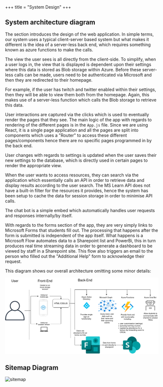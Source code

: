 +++
title = "System Design"
+++
## System architecture diagram

The section introduces the design of the web application. In simple terms, our system uses a typical client-server based system but what makes it different is the idea of a server-less back end, which requires something known as azure functions to make the calls.

The view the user sees is all directly from the client-side. To simplify, when a user logs in, the view that is displayed is dependent upon their settings where this data is stored as Blob storage within Azure. Before these server-less calls can be made, users need to be authenticated via Microsoft and then they are redirected to their homepage.

For example, if the user has twitch and twitter enabled within their settings, then they will be able to view them both from the homepage. Again, this makes use
of a server-less function which calls the Blob storage to retrieve this data.

User interactions are captured via the clicks which is used to eventually render the pages that they see. The main logic of the app with regards to rendering of the different pages is in the `App.js` file.
Since we are using React, it is a single page application and all the pages are split into components which uses a "Router" to access these different pages/components hence there are no specific pages programmed in by the back end.

User changes with regards to settings is updated when the user saves their new settings to the database, which is directly used in certain pages to render the appropriate view.

When the user wants to access resources, they can search via the application which essentially calls an API in order to retrieve data and display results according to the user search. The MS Learn API does not have a built-in filter for the resources it provides, hence the system has been setup to cache the data for session storage in order to minimise API calls.

The chat bot is a simple embed which automatically handles user requests and responses internally/by itself.

With regards to the forms section of the app, they are very simply links to Microsoft Forms that students fill out. The processing that happens after the form is submitted is independent of the app itself. What happens is a Microsoft Flow automates data to a Sharepoint list and PowerBi, this in turn produces real time streaming data in order to generate a dashboard to be viewed by staff in a Sharepoint site. This flow also triggers an email to the person who filled out the "Additional Help" form to acknowledge their request.

This diagram shows our overall architecture omitting some minor details:

![Architecture Diagram](./architecture_diagram.png)



## Sitemap Diagram

![sitemap](./sitemap.png)


